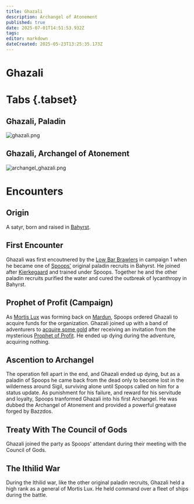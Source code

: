 ```yaml
---
title: Ghazali
description: Archangel of Atonement
published: true
date: 2025-07-01T14:51:53.932Z
tags: 
editor: markdown
dateCreated: 2025-05-23T13:25:35.173Z
---
```


# Ghazali
# Tabs {.tabset}
## Ghazali, Paladin
![ghazali.png](/characters/ghazali/ghazali.png)
## Ghazali, Archangel of Atonement
![archangel_ghazali.png](/characters/ghazali/ghazali_archangel.png)


# Encounters
## Origin
A satyr, born and raised in [Bahyrst](/locations/Mardun/Bahyrst). 

## First Encounter
Ghazali was first encoutnered by the [Low Bar Brawlers](/organizations/low-bar-brawlers) in campaign 1 when he became one of [Spoops'](/characters/spoops) original paladin recruits in Bahyrst. He joined after [Kierkegaard](/characters/kierkegaard) and trained under Spoops. Together he and the other paladin recruits purified the water and cured the outbreak of lycanthropy in Bahyrst.


## Prophet of Profit (Campaign)
As [Mortis Lux](/organizations/mortis-lux) was forming back on [Mardun](/locations/Mardun), Spoops ordered Ghazali to acquire funds for the organization. Ghazali joined up with a band of adventurers to [acquire some gold](/Adventures/Prophet-of-Profit) after receiving an invitation from the mysterious [Prophet of Profit](/characters/krorg). He ended up dying during the adventure, acquiring nothing. 


## Ascention to Archangel
The operation fell apart in the end, and Ghazali ended up dying, but as a paladin of Spoops he came back from the dead only to become lost in the wilderness around Sigil, surviving alone until Spoops called on him for a status update. As punishment for his failure, and reward for his servitude and loyalty, Spoops tranformed Ghazali into his first Archangel. He was dubbed the Archangel of Atonement and provided a powerful greataxe forged by Bazzdos.

## Treaty With The Council of Gods
Ghazali joined the party as Spoops' attendant during their meeting with the Council of Gods. 

## The Ithilid War
During the Ithilid war, like the other original paladin recruits, Ghazali held a high rank as a general of Mortis Lux. He held command over a fleet of ships during the battle.

